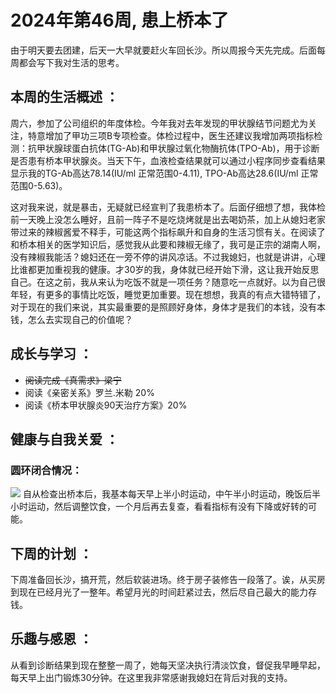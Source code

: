# 2024年第46周, 患上桥本了

由于明天要去团建，后天一大早就要赶火车回长沙。所以周报今天先完成。后面每周都会写下我对生活的思考。
## 本周的生活概述 ：
  周六，参加了公司组织的年度体检。今年我对去年发现的甲状腺结节问题尤为关注，特意增加了甲功三项B专项检查。体检过程中，医生还建议我增加两项指标检测：抗甲状腺球蛋白抗体(TG-Ab)和甲状腺过氧化物酶抗体(TPO-Ab)，用于诊断是否患有桥本甲状腺炎。当天下午，血液检查结果就可以通过小程序同步查看结果显示我的TG-Ab高达78.14(IU/ml 正常范围0-4.11), TPO-Ab高达28.6(IU/ml 正常范围0-5.63)。

  这对我来说，就是暴击，无疑就已经宣判了我患桥本了。后面仔细想了想，我体检前一天晚上没怎么睡好，且前一阵子不是吃烧烤就是出去喝奶茶，加上从媳妇老家带过来的辣椒酱爱不释手，可能这两个指标飙升和自身的生活习惯有关。在阅读了和桥本相关的医学知识后，感觉我从此要和辣椒无缘了，我可是正宗的湖南人啊，没有辣椒我能活？媳妇还在一旁不停的讲风凉话。不过我媳妇，也就是讲讲，心理比谁都更加重视我的健康。才30岁的我，身体就已经开始下滑，这让我开始反思自己。在这之前，我从来认为吃饭不就是一项任务？随意吃一点就好。以为自己很年轻，有更多的事情比吃饭，睡觉更加重要。现在想想，我真的有点大错特错了，对于现在的我们来说，其实最重要的是照顾好身体，身体才是我们的本钱，没有本钱，怎么去实现自己的价值呢？
## 成长与学习 ：

- ~~阅读完成《真需求》梁宁~~
- 阅读《亲密关系》罗兰.米勒 20%
- 阅读《桥本甲状腺炎90天治疗方案》20%
## 健康与自我关爱 ：
### 圆环闭合情况：
![](https://i.imgur.com/R6m34wC.jpeg)
自从检查出桥本后，我基本每天早上半小时运动，中午半小时运动，晚饭后半小时运动，然后调整饮食，一个月后再去复查，看看指标有没有下降或好转的可能。
## 下周的计划 ：
  下周准备回长沙，搞开荒，然后软装进场。终于房子装修告一段落了。诶，从买房到现在已经月光了一整年。希望月光的时间赶紧过去，然后尽自己最大的能力存钱。
## 乐趣与感恩 ：
  从看到诊断结果到现在整整一周了，她每天坚决执行清淡饮食，督促我早睡早起，每天早上出门锻炼30分钟。在这里我非常感谢我媳妇在背后对我的支持。

